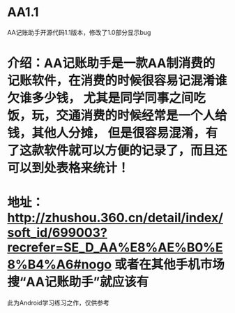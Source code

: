 AA1.1
==
AA记账助手开源代码1.1版本，修改了1.0部分显示bug

介绍：AA记账助手是一款AA制消费的记账软件，在消费的时候很容易记混淆谁欠谁多少钱，
尤其是同学同事之间吃饭，玩，交通消费的时候经常是一个人给钱，其他人分摊，
但是很容易混淆，有了这款软件就可以方便的记录了，而且还可以到处表格来统计！
==
地址：http://zhushou.360.cn/detail/index/soft_id/699003?recrefer=SE_D_AA%E8%AE%B0%E8%B4%A6#nogo
或者在其他手机市场搜“AA记账助手”就应该有
==
此为Android学习练习之作，仅供参考
